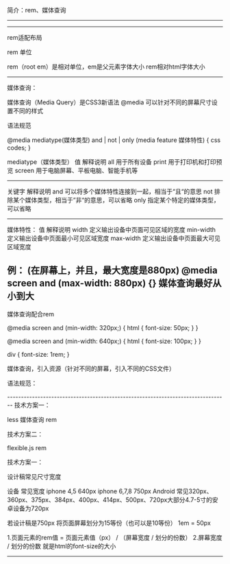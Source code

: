 简介：rem、媒体查询

****************************************************************************************** 
****************************************************************************************** 


rem适配布局

rem 单位

rem（root em）是相对单位，em是父元素字体大小
rem相对html字体大小

--------------------------------------------------------------------------------

媒体查询：

媒体查询（Media Query）是CSS3新语法
@media 可以针对不同的屏幕尺寸设置不同的样式

语法规范

@media mediatype(媒体类型) and | not | only (media feature 媒体特性) {
  css codes;
}


mediatype（媒体类型）
值 解释说明
all  用于所有设备
print  用于打印机和打印预览
screen  用于电脑屏幕、平板电脑、智能手机等

--------------------------------------------------------------------------------

关键字  解释说明
and 可以将多个媒体特性连接到一起，相当于“且“的意思
not  排除某个媒体类型，相当于”非“的意思，可以省略
only 指定某个特定的媒体类型，可以省略

          

--------------------------------------------------------------------------------
媒体特性：
值   解释说明
width 定义输出设备中页面可见区域的宽度
min-width 定义输出设备中页面最小可见区域宽度
max-width 定义输出设备中页面最大可见区域宽度
             

例：
(在屏幕上，并且，最大宽度是880px)
@media screen and (max-width: 880px) {}
媒体查询最好从小到大
--------------------------------------------------------------------------------
媒体查询配合rem

@media screen and (min-width: 320px;) {
  html {
    font-size: 50px;
  }
}

@media screen and (min-width: 640px;) {
  html {
    font-size: 100px;
  }
}

div {
  font-size: 1rem;
}


媒体查询，引入资源（针对不同的屏幕，引入不同的CSS文件）

语法规范：

<link rel="stylesheet" media="mediatype and|not|only (media feature)" href="mystylesheet.css"></link>
--------------------------------------------------------------------------------
技术方案一：

less
媒体查询
rem

技术方案二：

flexible.js
rem


技术方案一：

设计稿常见尺寸宽度

设备             常见宽度
iphone 4,5       640px
iphone 6,7,8     750px
Android          常见320px、360px、375px、384px、400px、414px、500px、720px大部分4.7-5寸的安卓设备为720px


若设计稿是750px
将页面屏幕划分为15等份（也可以是10等份）
1em = 50px


1.页面元素的rem值 = 页面元素值（px） / （屏幕宽度 / 划分的份数）
2.屏幕宽度 / 划分的份数 就是html的font-size的大小

--------------------------------------------------------------------------------
